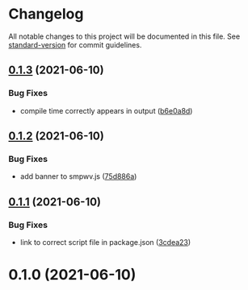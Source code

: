 # Changelog

All notable changes to this project will be documented in this file. See [standard-version](https://github.com/conventional-changelog/standard-version) for commit guidelines.

## [0.1.3](https://github.com/RobinVdBroeck/speed-measure-webpack-plugin-visualizer/compare/v0.1.2...v0.1.3) (2021-06-10)

### Bug Fixes

- compile time correctly appears in output ([b6e0a8d](https://github.com/RobinVdBroeck/speed-measure-webpack-plugin-visualizer/commit/b6e0a8dd5a939d1c8afcb969f890d62464c5bdcf))

## [0.1.2](https://github.com/RobinVdBroeck/speed-measure-webpack-plugin-visualizer/compare/v0.1.1...v0.1.2) (2021-06-10)

### Bug Fixes

- add banner to smpwv.js ([75d886a](https://github.com/RobinVdBroeck/speed-measure-webpack-plugin-visualizer/commit/75d886a9c84a8fb4e1700bd2312a7ab4353e2f67))

## [0.1.1](https://github.com/RobinVdBroeck/speed-measure-webpack-plugin-visualizer/compare/v0.1.0...v0.1.1) (2021-06-10)

### Bug Fixes

- link to correct script file in package.json ([3cdea23](https://github.com/RobinVdBroeck/speed-measure-webpack-plugin-visualizer/commit/3cdea23a31644e573086191b0954ecbcb89fded5))

# 0.1.0 (2021-06-10)
